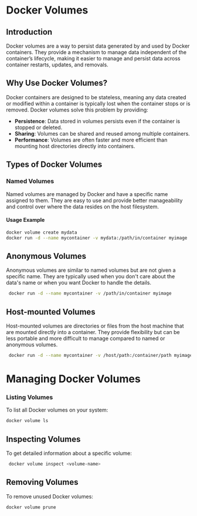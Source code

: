 
# Docker Volumes

## Introduction

Docker volumes are a way to persist data generated by and used by Docker containers. They provide a mechanism to manage data independent of the container’s lifecycle, making it easier to manage and persist data across container restarts, updates, and removals.

## Why Use Docker Volumes?

Docker containers are designed to be stateless, meaning any data created or modified within a container is typically lost when the container stops or is removed. Docker volumes solve this problem by providing:

- **Persistence**: Data stored in volumes persists even if the container is stopped or deleted.
- **Sharing**: Volumes can be shared and reused among multiple containers.
- **Performance**: Volumes are often faster and more efficient than mounting host directories directly into containers.

## Types of Docker Volumes

### Named Volumes

Named volumes are managed by Docker and have a specific name assigned to them. They are easy to use and provide better manageability and control over where the data resides on the host filesystem.

#### Usage Example

  ```bash
  docker volume create mydata
  docker run -d --name mycontainer -v mydata:/path/in/container myimage
  ```
## Anonymous Volumes
Anonymous volumes are similar to named volumes but are not given a specific name. They are typically used when you don't care about the data's name or when you want Docker to handle the details.

```bash
 docker run -d --name mycontainer -v /path/in/container myimage
 ```
 ## Host-mounted Volumes
 Host-mounted volumes are directories or files from the host machine that are mounted directly into a container. They provide flexibility but can be less portable and more difficult to manage compared to named or anonymous volumes.
  
   ```bash 
    docker run -d --name mycontainer -v /host/path:/container/path myimage
   ```
   # Managing Docker Volumes
   ### Listing Volumes
   To list all Docker volumes on your system:

   ```bash
   docker volume ls
   ```
   ## Inspecting Volumes
   To get detailed information about a specific volume:

   ```bash 
    docker volume inspect <volume-name>
   ```
   ## Removing Volumes
   To remove unused Docker volumes:
   
   ```bash
   docker volume prune
   ```
  
    
    


   








